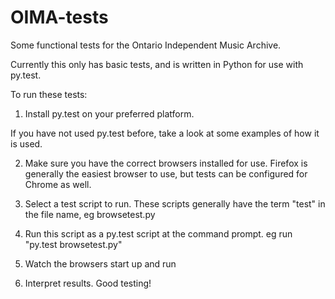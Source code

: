 OIMA-tests
==========

Some functional tests for the Ontario Independent Music Archive. 

Currently this only has basic tests, and is written in Python for use with py.test.

To run these tests:

1. Install py.test on your preferred platform. 

If you have not used py.test before, take a look at some examples of how it is used.

2. Make sure you have the correct browsers installed for use. Firefox is generally the easiest browser to use, but tests can be configured for Chrome as well.

3. Select a test script to run. These scripts generally have the term "test" in the file name, eg browsetest.py

4. Run this script as a py.test script at the command prompt. eg run "py.test browsetest.py" 

5. Watch the browsers start up and run

6. Interpret results. Good testing!